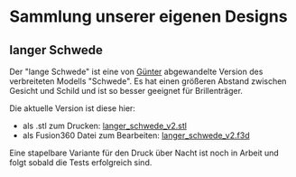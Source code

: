 # Sammlung unserer eigenen Designs
## langer Schwede
Der "lange Schwede" ist eine von [Günter](https://github.com/gweber) abgewandelte Version des verbreiteten Modells "Schwede". Es
hat einen größeren Abstand zwischen Gesicht und Schild und ist so besser geeignet für Brillenträger.

Die aktuelle Version ist diese hier:
- als .stl zum Drucken: [langer_schwede_v2.stl](langer_schwede/langer_schwede_v2.stl)
- als Fusion360 Datei zum Bearbeiten: [langer_schwede_v2.f3d](langer_schwede/langer_schwede_v2.f3d)

Eine stapelbare Variante für den Druck über Nacht ist noch in Arbeit und folgt sobald die Tests erfolgreich sind.
